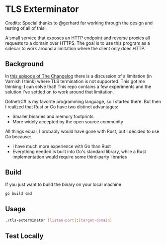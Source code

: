 # TLS Exterminator

Credits: Special thanks to @gerhard for working through the design and testing of all of this!

A small service that exposes an HTTP endpoint and reverse proxies all requests to a domain over HTTPS.
The goal is to use this program as a sidecar to work around a limitation where the client only does HTTP.

## Background

In [this episode of The Changelog](https://changelog.com/friends/73#transcript-519)
there is a discussion of a limitation (in Varnish I think)
where TLS termination is not supported.
This got me thinking: I can solve that!
This repo contains a few experiments and the solution I've settled on to work around that limitation.

Dotnet/C# is my favorite programming language, so I started there.
But then I realized that Rust or Go have two distinct advantages:

- Smaller binaries and memory footprints
- More widely accepted by the open source community

All things equal, I probably would have gone with Rust, but I decided to use Go because:

- I have much more experience with Go than Rust
- Everything needed is built into Go's standard library, while a Rust implementation would require some third-party libraries

## Build

If you just want to build the binary on your local machine

```sh
go build cmd
```

## Usage

```sh
./tls-exterminator [listen-port]:[target-domain]
```

## Test Locally


